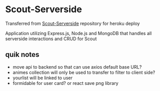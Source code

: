 # Scout-Serverside
Transferred from [Scout-Serverside](https://github.com/dnguyen130/Scout-Serverside) repository for heroku deploy

Application utilizing Express.js, Node.js and MongoDB that handles all serverside interactions and CRUD for Scout

## quik notes
- move api to backend so that can use axios default base URL?
- animes collection will only be used to transfer to filter to client side?
- yourlist will be linked to user
- formidable for user card? or react save png library
